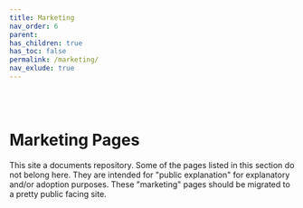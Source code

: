 ```yaml
---
title: Marketing
nav_order: 6
parent: 
has_children: true
has_toc: false
permalink: /marketing/
nav_exlude: true
---
```


<br> <br>

# Marketing Pages

This site a documents repository.  Some of the pages listed in this section do not belong here.  They are intended for "public explanation" for explanatory and/or adoption purposes.  These "marketing" pages should be migrated to a pretty public facing site.

